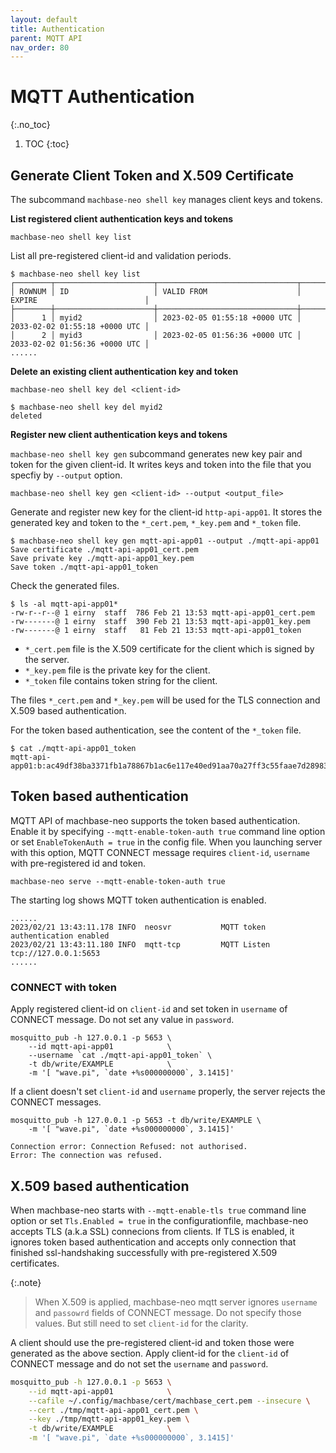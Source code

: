 ```yaml
---
layout: default
title: Authentication
parent: MQTT API
nav_order: 80
---
```


# MQTT Authentication
{:.no_toc}

1. TOC
{:toc}

## Generate Client Token and X.509 Certificate

The subcommand `machbase-neo shell key` manages client keys and tokens.

**List registered client authentication keys and tokens**

```
machbase-neo shell key list
```

List all pre-registered client-id and validation periods.

```
$ machbase-neo shell key list
┌────────┬──────────────────────┬───────────────────────────────┬───────────────────────────────┐
│ ROWNUM │ ID                   │ VALID FROM                    │ EXPIRE                        │
├────────┼──────────────────────┼───────────────────────────────┼───────────────────────────────┤
│      1 │ myid2                │ 2023-02-05 01:55:18 +0000 UTC │ 2033-02-02 01:55:18 +0000 UTC │
│      2 │ myid3                │ 2023-02-05 01:56:36 +0000 UTC │ 2033-02-02 01:56:36 +0000 UTC │
......
```

**Delete an existing client authentication key and token**

```
machbase-neo shell key del <client-id>
```

```
$ machbase-neo shell key del myid2
deleted
```

**Register new client authentication keys and tokens**

`machbase-neo shell key gen` subcommand generates new key pair and token for the given client-id.
It writes keys and token into the file that you specfiy by `--output` option.

```
machbase-neo shell key gen <client-id> --output <output_file>
```

Generate and register new key for the client-id `http-api-app01`. It stores the generated key and token to the `*_cert.pem`, `*_key.pem` and `*_token` file.

```
$ machbase-neo shell key gen mqtt-api-app01 --output ./mqtt-api-app01 
Save certificate ./mqtt-api-app01_cert.pem
Save private key ./mqtt-api-app01_key.pem
Save token ./mqtt-api-app01_token
```

Check the generated files.

```
$ ls -al mqtt-api-app01*
-rw-r--r--@ 1 eirny  staff  786 Feb 21 13:53 mqtt-api-app01_cert.pem
-rw-------@ 1 eirny  staff  390 Feb 21 13:53 mqtt-api-app01_key.pem
-rw-------@ 1 eirny  staff   81 Feb 21 13:53 mqtt-api-app01_token
```

- `*_cert.pem` file is the X.509 certificate for the client which is signed by the server.
- `*_key.pem` file is the private key for the client.
- `*_token` file contains token string for the client.

The files `*_cert.pem` and `*_key.pem` will be used for the TLS connection and X.509 based authentication.

For the token based authentication, see the content of the `*_token` file.

```
$ cat ./mqtt-api-app01_token 
mqtt-api-app01:b:ac49df38ba3371fb1a78867b1ac6e117e40ed91aa70a27ff3c55faae7d28983b
```

## Token based authentication

MQTT API of machbase-neo supports the token based authentication.
Enable it by specifying `--mqtt-enable-token-auth true` command line option or set `EnableTokenAuth = true` in the config file. When you launching server with this option, MQTT CONNECT message requires `client-id`, `username` with pre-registered id and token.

```
machbase-neo serve --mqtt-enable-token-auth true
```

The starting log shows MQTT token authentication is enabled.

```
......
2023/02/21 13:43:11.178 INFO  neosvr           MQTT token authentication enabled
2023/02/21 13:43:11.180 INFO  mqtt-tcp         MQTT Listen tcp://127.0.0.1:5653
......
```

### CONNECT with token

Apply registered client-id on `client-id` and set token in `username` of CONNECT message.
Do not set any value in `password`.

```
mosquitto_pub -h 127.0.0.1 -p 5653 \
    --id mqtt-api-app01            \
    --username `cat ./mqtt-api-app01_token` \
    -t db/write/EXAMPLE            \
    -m '[ "wave.pi", `date +%s000000000`, 3.1415]'
```

If a client doesn't set `client-id` and `username` properly, the server rejects the CONNECT messages.

```
mosquitto_pub -h 127.0.0.1 -p 5653 -t db/write/EXAMPLE \
    -m '[ "wave.pi", `date +%s000000000`, 3.1415]'

Connection error: Connection Refused: not authorised.
Error: The connection was refused.
```

## X.509 based authentication

When machbase-neo starts with `--mqtt-enable-tls true` command line option or set `Tls.Enabled = true` in the configurationfile, machbase-neo accepts TLS (a.k.a SSL) connecions from clients. If TLS is enabled, it ignores token based authentication and accepts only connection that finished ssl-handshaking successfully with pre-registered X.509 certificates.

{:.note}
> When X.509 is applied, machbase-neo mqtt server ignores `username` and `passowrd` fields of CONNECT message. Do not specify those values. But still need to set `client-id` for the clarity.

A client should use the pre-registered client-id and token those were generated as the above section. Apply client-id for the `client-id` of CONNECT message and do not set the `username` and `password`.

```sh
mosquitto_pub -h 127.0.0.1 -p 5653 \
    --id mqtt-api-app01            \
    --cafile ~/.config/machbase/cert/machbase_cert.pem --insecure \
    --cert ./tmp/mqtt-api-app01_cert.pem \
    --key ./tmp/mqtt-api-app01_key.pem \
    -t db/write/EXAMPLE            \
    -m '[ "wave.pi", `date +%s000000000`, 3.1415]'
```